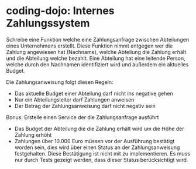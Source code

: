 # coding-dojo: Internes Zahlungssystem

Schreibe eine Funktion welche eine Zahlungsanfrage zwischen Abteilungen eines Unternehmens erstellt. Diese Funktion nimmt entgegen wer die Zahlung angewiesen hat (Nachname), 
welche Abteilung die Zahlung erhält und die Abteilung welche bezahlt. Eine Abteilung hat eine leitende Person, welche durch den Nachnamen identifiziert wird
und außerdem ein aktuelles Budget.

Die Zahlungsanweisung folgt diesen Regeln:
- Das aktuelle Budget einer Abteilung darf nicht ins negative gehen
- Nur ein Abteilungsleiter darf Zahlungen anweisen
- Der Betrag der Zahlungsanweisung darf nicht negativ sein


Bonus:
Erstelle einen Service der die Zahlungsanfrage ausführt
- Das Budget der Abteilung die die Zahlung erhält wird um die Höhe der Zahlung erhöht 
- Zahlungen über 10.000 Euro müssen vor der Ausführung bestätigt worden sein, dies wird über einen Status an der Zahlungsanweisung festgehalten. Diese Bestätigung ist nicht mit zu implementieren. 
  Es muss nur durch Tests gezeigt werden, dass dieser Status berücksichtigt wird.





